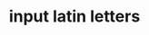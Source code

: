 ---
layout: smileys&emotion
title: input latin letters
emoji: input_latin_letters
permalink: 🔤.html
image: assets/img/3moji/input_latin_letters.png
---